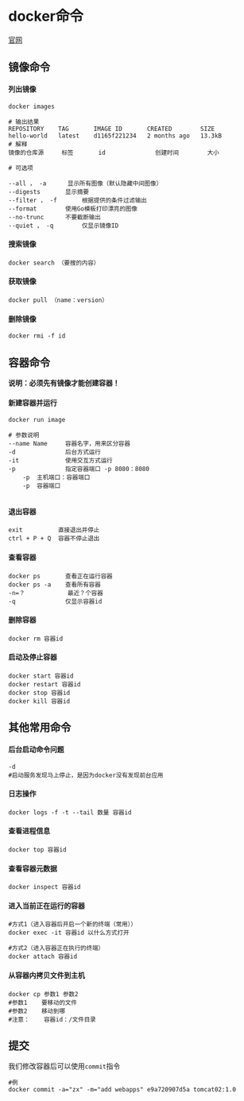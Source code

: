 # docker命令

[官网](https://docs.docker.com/reference/)

## 镜像命令

#### 列出镜像

```shell
docker images

# 输出结果
REPOSITORY    TAG       IMAGE ID       CREATED        SIZE
hello-world   latest    d1165f221234   2 months ago   13.3kB
# 解释
镜像的仓库源     标签		id				创建时间		大小

# 可选项

--all ， -a		显示所有图像（默认隐藏中间图像）
--digests		显示摘要
--filter ， -f		根据提供的条件过滤输出
--format		使用Go模板打印漂亮的图像
--no-trunc		不要截断输出
--quiet ， -q		仅显示镜像ID
```

#### 搜索镜像

```shell
docker search （要搜的内容）
```



#### 获取镜像

```shell
docker pull （name：version）
```

#### 删除镜像

```shell
docker rmi -f id
```

## 容器命令

**说明：必须先有镜像才能创建容器！**

#### 新建容器并运行

```shell
docker run image

# 参数说明
--name Name 	容器名字，用来区分容器
-d  			后台方式运行
-it				使用交互方式运行
-p				指定容器端口 -p 8080：8080
	-p	主机端口：容器端口
	-p  容器端口
	
```

#### 退出容器

```shell
exit		  直接退出并停止
ctrl + P + Q  容器不停止退出
```



#### 查看容器

```shell
docker ps 		查看正在运行容器
docker ps -a	查看所有容器
-n=？			最近？个容器
-q				仅显示容器id
```

#### 删除容器

```shell
docker rm 容器id 
```

#### 启动及停止容器

```
docker start 容器id
docker restart 容器id
docker stop 容器id
docker kill 容器id
```

## 其他常用命令

#### 后台启动命令问题

```shell
-d
#启动服务发现马上停止，是因为docker没有发现前台应用
```

#### 日志操作

```shell
docker logs -f -t --tail 数量 容器id
```

#### 查看进程信息

```shell
docker top 容器id  
```

#### 查看容器元数据

```shell
docker inspect 容器id
```

#### 进入当前正在运行的容器

```shell
#方式1（进入容器后开启一个新的终端（常用））
docker exec -it 容器id 以什么方式打开

#方式2（进入容器正在执行的终端）
docker attach 容器id
```

#### 从容器内拷贝文件到主机

```shell
docker cp 参数1 参数2
#参数1	要移动的文件
#参数2	移动到哪
#注意：	容器id：/文件目录
```

## 提交

我们修改容器后可以使用`commit`指令

```shell
#例
docker commit -a="zx" -m="add webapps" e9a720907d5a tomcat02:1.0
```

